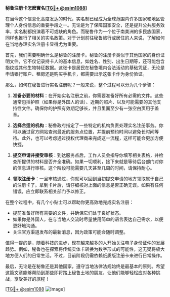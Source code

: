 **秘鲁注册卡怎麽實名[[TG💪+ @esim1088](https://t.me/s/esim1088)]**

在当今这个信息化高度发达的时代，实名制已经成为全球范围内许多国家和地区管理个人身份信息的重要手段之一。无论是为了保障国家安全，还是提升公共服务效率，实名制都扮演着不可或缺的角色。而秘鲁作为一个位于南美洲的多民族国家，同样也推行了相关的实名政策。对于计划前往秘鲁旅行或居住的人来说，了解如何在当地办理实名注册卡显得尤为重要。

首先，我们需要明确什么是秘鲁的注册卡。秘鲁的注册卡类似于其他国家的身份证明文件，它不仅记录持卡人的基本信息，如姓名、性别、出生日期等，还可能包含指纹或其他生物特征数据。这张卡是居民在秘鲁境内合法活动的基础凭证，无论是申请银行账户、租房还是购买手机卡，都需要出示这张卡作为身份验证。

那么，如何在秘鲁进行实名注册呢？一般来说，整个过程可以分为几个步骤：

1. **准备必要的材料**：在开始实名注册之前，你需要准备好所有必需的文件。这些通常包括护照（如果你是外国人的话）、近期的照片、以及可能需要的其他支持性文件。确保你的护照有效期足够长，并且里面至少有一张空白页用于盖章。

2. **选择合适的机构**：秘鲁政府指定了一些特定的机构负责处理实名注册事务。你可以通过官方网站查询最近的服务点位置，并提前预约时间以避免长时间等待。此外，也可以考虑通过授权代理商来完成这一流程，这样可能会更加方便快捷。

3. **提交申请并接受审核**：到达服务点后，工作人员会指导你填写相关表格，并检查所提供的材料是否齐全准确。如果一切顺利，接下来就是等待后台部门对你的信息进行审核。这个阶段可能需要几天甚至几周的时间，请保持耐心。

4. **领取注册卡**：一旦审核通过，你就可以回到当初提交申请的地方领取属于自己的注册卡了。拿到卡片后，请仔细核对上面的信息是否正确无误。如果有任何错误，应立即联系相关部门予以修正。

在整个过程中，有几个小贴士可以帮助你更高效地完成实名注册：

- 提前准备好所有需要的文件，并确保它们处于良好状态。
- 如果你是外国人，在与当地人交流时尽量使用简单的语言表达自己需求，以便更好地沟通。
- 关注官方渠道发布的最新消息，因为政策可能会随时调整。

值得一提的是，随着科技的进步，现在越来越多的人开始关注电子身份证件的发展趋势。例如，秘鲁也在探索将传统实体卡转换为数字形式的可能性，这无疑将极大地方便人们的日常生活。不过，目前阶段仍需依赖纸质版注册卡来进行日常操作。

最后，无论是在秘鲁还是其他国家，遵守当地法律法规始终是最基本的原则。希望这篇文章能够帮助到那些即将踏上秘鲁土地的朋友，让他们能够轻松应对各种挑战，享受美好的旅程！

[[TG💪+ @esim1088](https://t.me/s/esim1088) ![Image](https://i.postimg.cc/4NQfJmqS/Snipaste-2025-05-13-00-14-12.png)]
